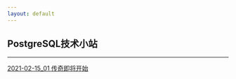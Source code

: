 ```yaml
---
layout: default
---
```


## PostgreSQL技术小站

* * *

[2021-02-15_01 传奇即将开始](blob/main/tree/202102/20210215_01.md)
